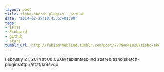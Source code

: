 ```yaml
---
layout: post
title: tisho/sketch-plugins · GitHub
date: '2014-02-25T10:45:52+01:00'
tags:
- IFTTT
- Pinboard
- github
- stars
tumblr_url: http://fabiantheblind.tumblr.com/post/77794041828/tisho-sketch-plugins-github
---
```

February 21, 2014 at 08:00AM
fabiantheblind starred tisho/sketch-pluginshttp://ift.tt/1aBsvqo
